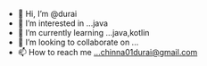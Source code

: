 - 👋 Hi, I’m @durai
- 👀 I’m interested in ...java
- 🌱 I’m currently learning ...java,kotlin
- 💞️ I’m looking to collaborate on ...
- 📫 How to reach me ...chinna01durai@gmail.com

<!---
chinna01durai/chinna01durai is a ✨ special ✨ repository because its `README.md` (this file) appears on your GitHub profile.
You can click the Preview link to take a look at your changes.
--->
